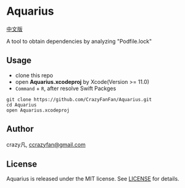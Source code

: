 # Aquarius
[中文版](https://github.com/CrazyFanFan/Aquarius/blob/master/README_CN.md)

A tool to obtain dependencies by analyzing "Podfile.lock"

## Usage
- clone this repo
- open **Aquarius.xcodeproj** by Xcode(Version >= 11.0)
- `Command` + `R`, after resolve  Swift Packges

```shell
git clone https://github.com/CrazyFanFan/Aquarius.git
cd Aquarius
open Aquarius.xcodeproj
```

## Author
crazy凡, [ccrazyfan@gmail.com](mailto:ccrazyfan@gmail.com)

## License
Aquarius is released under the MIT license. See [LICENSE](https://github.com/CrazyFanFan/Aquarius/blob/master/LICENSE) for details.
